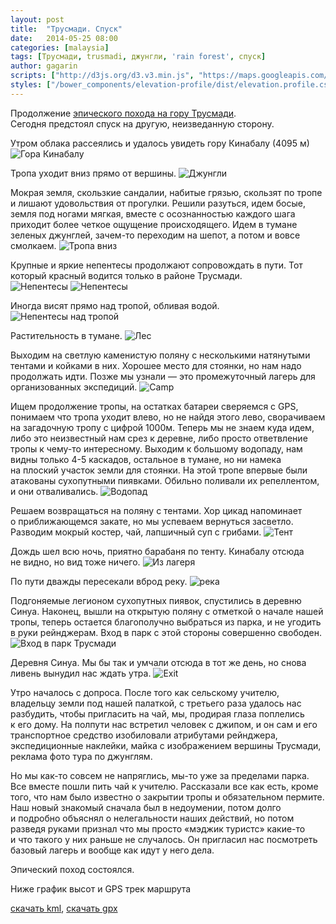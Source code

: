 ```yaml
---
layout: post
title:  "Трусмади. Спуск"
date:   2014-05-25 08:00
categories: [malaysia]
tags: [Трусмади, trusmadi, джунгли, 'rain forest', спуск]
author: gagarin
scripts: ["http://d3js.org/d3.v3.min.js", "https://maps.googleapis.com/maps/api/js?v=3.exp&sensor=false", "/bower_components/elevation-profile/dist/elevation.profile.min.js"]
styles: ["/bower_components/elevation-profile/dist/elevation.profile.css"]
---
```


Продолжение [эпического похода на гору Трусмади](/trusmadi-up/).   
Сегодня предстоял спуск на&nbsp;другую, неизведанную сторону.


Утром облака рассеялись и&nbsp;удалось увидеть гору Кинабалу (4095&nbsp;м)
![Гора Кинабалу](gora-kinabalu.jpg)

Тропа уходит вниз прямо от&nbsp;вершины.
![Джунгли](dzhungli.jpg)

Мокрая земля, скользкие сандалии, набитые грязью, скользят по&nbsp;тропе и&nbsp;лишают удовольствия от&nbsp;прогулки.
Решили разуться, идем босые, земля под ногами мягкая, вместе с&nbsp;осознанностью каждого шага приходит более четкое ощущение происходящего.
Идем в&nbsp;тумане зеленых джунглей, зачем-то переходим на&nbsp;шепот, а&nbsp;потом и&nbsp;вовсе смолкаем.
![Тропа вниз](tropa-vniz.jpg)

Крупные и&nbsp;яркие непентесы продолжают сопровождать в&nbsp;пути. Тот который красный водится только в&nbsp;районе Трусмади.   
![Непентесы](nepentesy.jpg)
![Непентесы](img_7860.jpg)

Иногда висят прямо над тропой, обливая водой.
![Непентесы над тропой](nepentesy-nad-tropoi.jpg)

Растительность в&nbsp;тумане.
![Лес](les.jpg)

Выходим на&nbsp;светлую каменистую поляну с&nbsp;несколькими натянутыми тентами и&nbsp;койками в&nbsp;них. Хорошее место для стоянки, но&nbsp;нам надо продолжать идти.
Позже мы&nbsp;узнали&nbsp;&mdash; это промежуточный лагерь для организованных экспедиций.
![Camp](camp.jpg)

Ищем продолжение тропы, на&nbsp;остатках батареи сверяемся с&nbsp;GPS, понимаем что тропа уходит влево, но&nbsp;не&nbsp;найдя этого лево, сворачиваем на&nbsp;загадочную тропу с&nbsp;цифрой 1000м.
Теперь мы&nbsp;не&nbsp;знаем куда идем, либо это неизвестный нам срез к&nbsp;деревне, либо просто ответвление тропы к&nbsp;чему-то интересному.
Выходим к&nbsp;большому водопаду, нам видны только 4-5&nbsp;каскадов, остальное в&nbsp;тумане, но&nbsp;ни&nbsp;намека на&nbsp;плоский участок земли для стоянки.
На&nbsp;этой тропе впервые были атакованы сухопутными пиявками. Обильно поливали их&nbsp;репеллентом, и&nbsp;они отваливались.
![Водопад](vodopad.jpg)

Решаем возвращаться на&nbsp;поляну с&nbsp;тентами. Хор цикад напоминает о&nbsp;приближающемся закате, но&nbsp;мы&nbsp;успеваем вернуться засветло.
Разводим мокрый костер, чай, лапшичный суп с&nbsp;грибами.
![Тент](tent.jpg)

Дождь шел всю ночь, приятно барабаня по&nbsp;тенту. Кинабалу отсюда не&nbsp;видно, но&nbsp;вид тоже ничего.
![Из лагеря](iz-lagerya.jpg)

По&nbsp;пути дважды пересекали вброд реку.
![река](reka.jpg)

Подгоняемые легионом сухопутных пиявок, спустились в&nbsp;деревню Синуа.
Наконец, вышли на&nbsp;открытую поляну с&nbsp;отметкой о&nbsp;начале нашей тропы, теперь остается благополучно выбраться из&nbsp;парка, и&nbsp;не&nbsp;угодить в&nbsp;руки рейнджерам.
Вход в&nbsp;парк с&nbsp;этой стороны совершенно свободен.
![Вход в парк Трусмади](vhod-v-park-trusmadi.jpg)

Деревня Синуа. Мы&nbsp;бы так и&nbsp;умчали отсюда в&nbsp;тот&nbsp;же день, но&nbsp;снова ливень вынудил нас ждать утра.
![Exit](exit.jpg)

Утро началось с&nbsp;допроса.
После того как сельскому учителю, владельцу земли под нашей палаткой, с&nbsp;третьего раза удалось нас разбудить, чтобы пригласить на&nbsp;чай, мы, продирая глаза поплелись к&nbsp;его дому.
На&nbsp;полпути нас встретил человек с&nbsp;джипом, и&nbsp;он&nbsp;сам и&nbsp;его транспортное средство изобиловали атрибутами рейнджера, экспедиционные наклейки, майка с&nbsp;изображением вершины Трусмади, реклама фото тура по&nbsp;джунглям.

Но&nbsp;мы&nbsp;как-то совсем не&nbsp;напряглись, мы-то уже за&nbsp;пределами парка. Все вместе пошли пить чай к&nbsp;учителю. Рассказали все как есть, кроме того, что нам было известно о&nbsp;закрытии тропы и&nbsp;обязательном пермите.
Наш новый знакомый сначала был в&nbsp;недоумении, потом долго и&nbsp;подробно объяснял о&nbsp;нелегальности наших действий, но&nbsp;потом разведя руками признал что мы&nbsp;просто &laquo;мэджик туристс&raquo; какие-то и&nbsp;что такого у&nbsp;них раньше не&nbsp;случалось.
Он&nbsp;пригласил нас посмотреть базовый лагерь и&nbsp;вообще как идут у&nbsp;него дела.

Эпический поход состоялся.

Ниже график высот и&nbsp;GPS трек маршрута
<div data-item='elevation-profile' data-src='trusmadi.json' data-opts='{"baseElevation": 0, "extraElevation": 500, "gMapZoomLevel": 12}' style='width:1000px;'/>

[скачать kml](trusmadi.kml), [скачать gpx](trusmadi.gpx)
